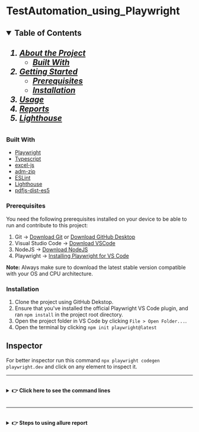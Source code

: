 # TestAutomation_using_Playwright

<!-- TABLE OF CONTENTS -->
<h2>
    <details open="open">
        <summary class="normal">Table of Contents</summary>
        <h5>
          <ol>
            <li>
              <a href="#about-the-project">About the Project</a>
              <ul>
                <li><a href="#technology">Built With</a>
              </ul>
            </li>
            <li>
              <a href="#getting-started">Getting Started</a>
              <ul>
                <li><a href="#prerequisites">Prerequisites</a>
                <li><a href="#installation">Installation</a>
              </ul>
            </li>
            <li><a href="#usage">Usage</a></li>
            <li><a href="#reports">Reports</a></li>
            <li><a href="#lighthouse">Lighthouse</a></li>
          </ol>
        </h5>    
    </details>
</h2>

<!-- ABOUT THE PROJECT -->

### Built With

- [Playwright](https://playwright.dev)
- [Typescript](https://www.typescriptlang.org/)
- [excel-js](https://github.com/exceljs/exceljs)
- [adm-zip](https://www.npmjs.com/package/adm-zip)
- [ESLint](https://eslint.org/)
- [Lighthouse](https://developers.google.com/web/tools/lighthouse)
- [pdfjs-dist-es5](https://www.npmjs.com/package/pdfjs-dist-es5)

### Prerequisites

You need the following prerequisites installed on your device to be able to run and contribute to this project:

1. Git -> [Download Git](https://git-scm.com/downloads) or [Download GitHub Desktop](https://desktop.github.com/)
2. Visual Studio Code -> [Download VSCode](https://code.visualstudio.com/download)
3. NodeJS -> [Download NodeJS](https://nodejs.org/en/download/)
4. Playwright -> [Installing Playwright for VS Code](https://playwright.dev/docs/getting-started-vscode)

**Note:** Always make sure to download the latest stable version compatible with your OS and CPU architecture.

### Installation

1. Clone the project using GitHub Dekstop.
2. Ensure that you've installed the official Playwright VS Code plugin, and ran `npm install` in the project root directory.
3. Open the project folder in VS Code by clicking `File > Open Folder...`.
4. Open the terminal by clicking `npm init playwright@latest `

## Inspector 

For better inspector run this command `npx playwright codegen playwright.dev` and click on any element to inspect it.

---
<br/>
  <details>
    <summary>
      <strong> 👉 Click here to see the command lines
      </strong>
    </summary>

 - Update packages 
    ```bash
    npm i
    ```

 - Running All tests run this command 

 ```bash
 npx playwright test
 ```

 - Running the tests in headless mode run this command 
 ```bash
  npx playwright test --headed
  ```

 - Running a single test run this command 
 ```bash 
 npx playwright test googleTest.spec.ts
 ```
 - Running a set of test run this command 
 ```bash  
 npx playwright tests/googleTests
 ```
 - Generating the report run this command 
 ``` bash 
 npx playwright show-report reports/playwright-report
 ```
  - Generate and serve a temporary allure report by running this command 
  ```bash 
  allure serve reports/allure-results
  ```
 - Generate and open report by running this command to generate the report 
 ```bash 
 allure generate reports/allure-results -o allure-report --clean
 ```
  and then this command to open the report 
 ```bash
  allure open allure-report
 ```

- Open the monocart-report -which provides a lightweight tree view for all your tests in a single file- by opening this file in your preferred browser `reports/monocart-report/report.html`.
- Open the native playwright-report by opening this file in your preferred browser `reports/playwright-report/index.html`.
- You can open the saved trace using Playwright CLI or in your browser on trace.playwright.dev.
``` bash
npx playwright show-trace path/trace.zip
```
- You can download the `trace.zip` file from any of the reports, or explore them manually under the `reports/test-artifacts/` directory. To open a playwright trace report you should use your preferred browser to navigating to [Playwright Trace Viewer](https://trace.playwright.dev/), and then drag/drop the trace archive file to open it.
  </details>
</br>

---
<br/>
  <details>
    <summary>
      <strong> 👉 Steps to using allure report
      </strong>
    </summary>
    
- Step 1:  install the allure-playwright node package
```bash
npm i -D allure-playwright
```
- Step 2: Install the allure-commandline node package. Allure Commandline is a tool to generate Allure report from test results. Allure requires Java 8 or higher. To install, use the command:
```bash
npm i -D allure-commandline
```
- Step 3: Now to run the tests with allure-playwright reporter we will use the command:
```bash
npx playwright test --reporter=line, allure-playwright
```
- Step 4: Using the allure commandline we will now generate the allure report. To do that we will use the command:
```bash
npx allure generate ./allure-results --clean
```
- Step 5: Finally, we will open the HTML report on a browser using the command:
```bash
npx allure open ./allure-report
```
</details>
</br>      
